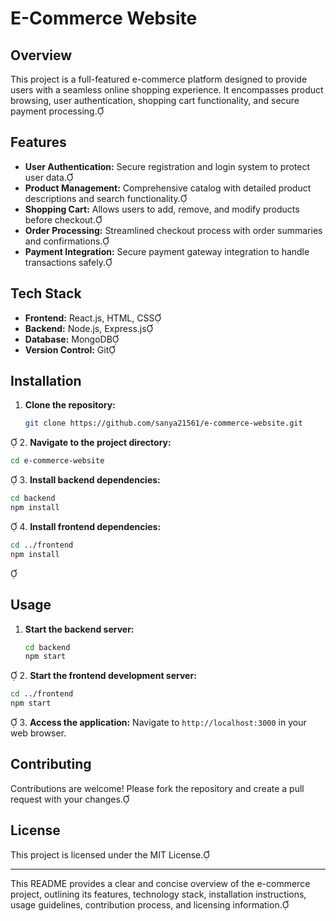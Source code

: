 # E-Commerce Website

## Overview

This project is a full-featured e-commerce platform designed to provide users with a seamless online shopping experience. It encompasses product browsing, user authentication, shopping cart functionality, and secure payment processing.

## Features

- **User Authentication:** Secure registration and login system to protect user data.
- **Product Management:** Comprehensive catalog with detailed product descriptions and search functionality.
- **Shopping Cart:** Allows users to add, remove, and modify products before checkout.
- **Order Processing:** Streamlined checkout process with order summaries and confirmations.
- **Payment Integration:** Secure payment gateway integration to handle transactions safely.

## Tech Stack

- **Frontend:** React.js, HTML, CSS
- **Backend:** Node.js, Express.js
- **Database:** MongoDB
- **Version Control:** Git

## Installation

1. **Clone the repository:**
   ```bash
   git clone https://github.com/sanya21561/e-commerce-website.git
   ```

2. **Navigate to the project directory:**
   ```bash
   cd e-commerce-website
   ```

3. **Install backend dependencies:**
   ```bash
   cd backend
   npm install
   ```

4. **Install frontend dependencies:**
   ```bash
   cd ../frontend
   npm install
   ```


## Usage

1. **Start the backend server:**
   ```bash
   cd backend
   npm start
   ```

2. **Start the frontend development server:**
   ```bash
   cd ../frontend
   npm start
   ```

3. **Access the application:**
   Navigate to `http://localhost:3000` in your web browser.

## Contributing

Contributions are welcome! Please fork the repository and create a pull request with your changes.

## License

This project is licensed under the MIT License.

---

This README provides a clear and concise overview of the e-commerce project, outlining its features, technology stack, installation instructions, usage guidelines, contribution process, and licensing information. 
